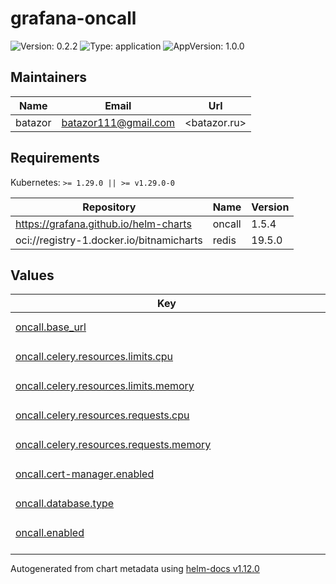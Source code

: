 # grafana-oncall

![Version: 0.2.2](https://img.shields.io/badge/Version-0.2.2-informational?style=flat-square) ![Type: application](https://img.shields.io/badge/Type-application-informational?style=flat-square) ![AppVersion: 1.0.0](https://img.shields.io/badge/AppVersion-1.0.0-informational?style=flat-square)

## Maintainers

| Name | Email | Url |
| ---- | ------ | --- |
| batazor | <batazor111@gmail.com> | <batazor.ru> |

## Requirements

Kubernetes: `>= 1.29.0 || >= v1.29.0-0`

| Repository | Name | Version |
|------------|------|---------|
| https://grafana.github.io/helm-charts | oncall | 1.5.4 |
| oci://registry-1.docker.io/bitnamicharts | redis | 19.5.0 |

## Values

<table height="400px" >
	<thead>
		<th>Key</th>
		<th>Type</th>
		<th>Default</th>
		<th>Description</th>
	</thead>
	<tbody>
		<tr>
			<td id="oncall--base_url"><a href="./values.yaml#L8">oncall.base_url</a></td>
			<td>
string
</td>
			<td>
				<div style="max-width: 300px;">
<pre lang="json">
"grafana.shortlink.best"
</pre>
</div>
			</td>
			<td></td>
		</tr>
		<tr>
			<td id="oncall--celery--resources--limits--cpu"><a href="./values.yaml#L37">oncall.celery.resources.limits.cpu</a></td>
			<td>
string
</td>
			<td>
				<div style="max-width: 300px;">
<pre lang="json">
"200m"
</pre>
</div>
			</td>
			<td></td>
		</tr>
		<tr>
			<td id="oncall--celery--resources--limits--memory"><a href="./values.yaml#L38">oncall.celery.resources.limits.memory</a></td>
			<td>
string
</td>
			<td>
				<div style="max-width: 300px;">
<pre lang="json">
"512Mi"
</pre>
</div>
			</td>
			<td></td>
		</tr>
		<tr>
			<td id="oncall--celery--resources--requests--cpu"><a href="./values.yaml#L40">oncall.celery.resources.requests.cpu</a></td>
			<td>
string
</td>
			<td>
				<div style="max-width: 300px;">
<pre lang="json">
"15m"
</pre>
</div>
			</td>
			<td></td>
		</tr>
		<tr>
			<td id="oncall--celery--resources--requests--memory"><a href="./values.yaml#L41">oncall.celery.resources.requests.memory</a></td>
			<td>
string
</td>
			<td>
				<div style="max-width: 300px;">
<pre lang="json">
"50Mi"
</pre>
</div>
			</td>
			<td></td>
		</tr>
		<tr>
			<td id="oncall--cert-manager--enabled"><a href="./values.yaml#L64">oncall.cert-manager.enabled</a></td>
			<td>
bool
</td>
			<td>
				<div style="max-width: 300px;">
<pre lang="json">
false
</pre>
</div>
			</td>
			<td></td>
		</tr>
		<tr>
			<td id="oncall--database--type"><a href="./values.yaml#L67">oncall.database.type</a></td>
			<td>
string
</td>
			<td>
				<div style="max-width: 300px;">
<pre lang="json">
"postgresql"
</pre>
</div>
			</td>
			<td></td>
		</tr>
		<tr>
			<td id="oncall--enabled"><a href="./values.yaml#L6">oncall.enabled</a></td>
			<td>
bool
</td>
			<td>
				<div style="max-width: 300px;">
<pre lang="json">
true
</pre>
</div>
			</td>
			<td></td>
		</tr>
		<tr>
			<td id="oncall--engine--resources--limits--cpu"><a href="./values.yaml#L13">oncall.engine.resources.limits.cpu</a></td>
			<td>
string
</td>
			<td>
				<div style="max-width: 300px;">
<pre lang="json">
"1000m"
</pre>
</div>
			</td>
			<td></td>
		</tr>
		<tr>
			<td id="oncall--engine--resources--limits--memory"><a href="./values.yaml#L14">oncall.engine.resources.limits.memory</a></td>
			<td>
string
</td>
			<td>
				<div style="max-width: 300px;">
<pre lang="json">
"512Mi"
</pre>
</div>
			</td>
			<td></td>
		</tr>
		<tr>
			<td id="oncall--engine--resources--requests--cpu"><a href="./values.yaml#L16">oncall.engine.resources.requests.cpu</a></td>
			<td>
string
</td>
			<td>
				<div style="max-width: 300px;">
<pre lang="json">
"150m"
</pre>
</div>
			</td>
			<td></td>
		</tr>
		<tr>
			<td id="oncall--engine--resources--requests--memory"><a href="./values.yaml#L17">oncall.engine.resources.requests.memory</a></td>
			<td>
string
</td>
			<td>
				<div style="max-width: 300px;">
<pre lang="json">
"128Mi"
</pre>
</div>
			</td>
			<td></td>
		</tr>
		<tr>
			<td id="oncall--externalGrafana--url"><a href="./values.yaml#L109">oncall.externalGrafana.url</a></td>
			<td>
string
</td>
			<td>
				<div style="max-width: 300px;">
<pre lang="json">
"https://grafana.shortlink.best"
</pre>
</div>
			</td>
			<td></td>
		</tr>
		<tr>
			<td id="oncall--externalPostgresql--db_name"><a href="./values.yaml#L75">oncall.externalPostgresql.db_name</a></td>
			<td>
string
</td>
			<td>
				<div style="max-width: 300px;">
<pre lang="json">
"oncall"
</pre>
</div>
			</td>
			<td></td>
		</tr>
		<tr>
			<td id="oncall--externalPostgresql--existingSecret"><a href="./values.yaml#L79">oncall.externalPostgresql.existingSecret</a></td>
			<td>
string
</td>
			<td>
				<div style="max-width: 300px;">
<pre lang="json">
"oncall-postgres-pguser-oncall"
</pre>
</div>
			</td>
			<td></td>
		</tr>
		<tr>
			<td id="oncall--externalPostgresql--host"><a href="./values.yaml#L73">oncall.externalPostgresql.host</a></td>
			<td>
string
</td>
			<td>
				<div style="max-width: 300px;">
<pre lang="json">
"oncall-postgres-ha.grafana-oncall"
</pre>
</div>
			</td>
			<td></td>
		</tr>
		<tr>
			<td id="oncall--externalPostgresql--password"><a href="./values.yaml#L77">oncall.externalPostgresql.password</a></td>
			<td>
string
</td>
			<td>
				<div style="max-width: 300px;">
<pre lang="json">
null
</pre>
</div>
			</td>
			<td></td>
		</tr>
		<tr>
			<td id="oncall--externalPostgresql--passwordKey"><a href="./values.yaml#L81">oncall.externalPostgresql.passwordKey</a></td>
			<td>
string
</td>
			<td>
				<div style="max-width: 300px;">
<pre lang="json">
"password"
</pre>
</div>
			</td>
			<td></td>
		</tr>
		<tr>
			<td id="oncall--externalPostgresql--port"><a href="./values.yaml#L74">oncall.externalPostgresql.port</a></td>
			<td>
int
</td>
			<td>
				<div style="max-width: 300px;">
<pre lang="json">
5432
</pre>
</div>
			</td>
			<td></td>
		</tr>
		<tr>
			<td id="oncall--externalPostgresql--user"><a href="./values.yaml#L76">oncall.externalPostgresql.user</a></td>
			<td>
string
</td>
			<td>
				<div style="max-width: 300px;">
<pre lang="json">
"oncall"
</pre>
</div>
			</td>
			<td></td>
		</tr>
		<tr>
			<td id="oncall--externalRabbitmq--existingSecret"><a href="./values.yaml#L93">oncall.externalRabbitmq.existingSecret</a></td>
			<td>
string
</td>
			<td>
				<div style="max-width: 300px;">
<pre lang="json">
"grafana-rabbitmq-default-user"
</pre>
</div>
			</td>
			<td></td>
		</tr>
		<tr>
			<td id="oncall--externalRabbitmq--host"><a href="./values.yaml#L90">oncall.externalRabbitmq.host</a></td>
			<td>
string
</td>
			<td>
				<div style="max-width: 300px;">
<pre lang="json">
"rabbitmq.grafana"
</pre>
</div>
			</td>
			<td></td>
		</tr>
		<tr>
			<td id="oncall--externalRabbitmq--passwordKey"><a href="./values.yaml#L94">oncall.externalRabbitmq.passwordKey</a></td>
			<td>
string
</td>
			<td>
				<div style="max-width: 300px;">
<pre lang="json">
"password"
</pre>
</div>
			</td>
			<td></td>
		</tr>
		<tr>
			<td id="oncall--externalRabbitmq--port"><a href="./values.yaml#L91">oncall.externalRabbitmq.port</a></td>
			<td>
int
</td>
			<td>
				<div style="max-width: 300px;">
<pre lang="json">
5672
</pre>
</div>
			</td>
			<td></td>
		</tr>
		<tr>
			<td id="oncall--externalRabbitmq--usernameKey"><a href="./values.yaml#L95">oncall.externalRabbitmq.usernameKey</a></td>
			<td>
string
</td>
			<td>
				<div style="max-width: 300px;">
<pre lang="json">
"username"
</pre>
</div>
			</td>
			<td></td>
		</tr>
		<tr>
			<td id="oncall--externalRedis--existingSecret"><a href="./values.yaml#L102">oncall.externalRedis.existingSecret</a></td>
			<td>
string
</td>
			<td>
				<div style="max-width: 300px;">
<pre lang="json">
"redis"
</pre>
</div>
			</td>
			<td></td>
		</tr>
		<tr>
			<td id="oncall--externalRedis--host"><a href="./values.yaml#L101">oncall.externalRedis.host</a></td>
			<td>
string
</td>
			<td>
				<div style="max-width: 300px;">
<pre lang="json">
"redis-master.grafana-oncall"
</pre>
</div>
			</td>
			<td></td>
		</tr>
		<tr>
			<td id="oncall--externalRedis--passwordKey"><a href="./values.yaml#L103">oncall.externalRedis.passwordKey</a></td>
			<td>
string
</td>
			<td>
				<div style="max-width: 300px;">
<pre lang="json">
"redis-password"
</pre>
</div>
			</td>
			<td></td>
		</tr>
		<tr>
			<td id="oncall--grafana--enabled"><a href="./values.yaml#L106">oncall.grafana.enabled</a></td>
			<td>
bool
</td>
			<td>
				<div style="max-width: 300px;">
<pre lang="json">
false
</pre>
</div>
			</td>
			<td></td>
		</tr>
		<tr>
			<td id="oncall--ingress-nginx--enabled"><a href="./values.yaml#L61">oncall.ingress-nginx.enabled</a></td>
			<td>
bool
</td>
			<td>
				<div style="max-width: 300px;">
<pre lang="json">
false
</pre>
</div>
			</td>
			<td></td>
		</tr>
		<tr>
			<td id="oncall--ingress--annotations--"cert-manager--io/cluster-issuer""><a href="./values.yaml#L47">oncall.ingress.annotations."cert-manager.io/cluster-issuer"</a></td>
			<td>
string
</td>
			<td>
				<div style="max-width: 300px;">
<pre lang="json">
"cert-manager-production"
</pre>
</div>
			</td>
			<td></td>
		</tr>
		<tr>
			<td id="oncall--ingress--annotations--"nginx--ingress--kubernetes--io/enable-opentelemetry""><a href="./values.yaml#L49">oncall.ingress.annotations."nginx.ingress.kubernetes.io/enable-opentelemetry"</a></td>
			<td>
string
</td>
			<td>
				<div style="max-width: 300px;">
<pre lang="json">
"true"
</pre>
</div>
			</td>
			<td></td>
		</tr>
		<tr>
			<td id="oncall--ingress--annotations--"nginx--ingress--kubernetes--io/enable-owasp-core-rules""><a href="./values.yaml#L48">oncall.ingress.annotations."nginx.ingress.kubernetes.io/enable-owasp-core-rules"</a></td>
			<td>
string
</td>
			<td>
				<div style="max-width: 300px;">
<pre lang="json">
"true"
</pre>
</div>
			</td>
			<td></td>
		</tr>
		<tr>
			<td id="oncall--ingress--enabled"><a href="./values.yaml#L44">oncall.ingress.enabled</a></td>
			<td>
bool
</td>
			<td>
				<div style="max-width: 300px;">
<pre lang="json">
false
</pre>
</div>
			</td>
			<td></td>
		</tr>
		<tr>
			<td id="oncall--ingress--extraPaths[0]--backend--service--name"><a href="./values.yaml#L56">oncall.ingress.extraPaths[0].backend.service.name</a></td>
			<td>
string
</td>
			<td>
				<div style="max-width: 300px;">
<pre lang="json">
"ssl-redirect"
</pre>
</div>
			</td>
			<td></td>
		</tr>
		<tr>
			<td id="oncall--ingress--extraPaths[0]--backend--service--port--name"><a href="./values.yaml#L58">oncall.ingress.extraPaths[0].backend.service.port.name</a></td>
			<td>
string
</td>
			<td>
				<div style="max-width: 300px;">
<pre lang="json">
"use-annotation"
</pre>
</div>
			</td>
			<td></td>
		</tr>
		<tr>
			<td id="oncall--ingress--extraPaths[0]--path"><a href="./values.yaml#L52">oncall.ingress.extraPaths[0].path</a></td>
			<td>
string
</td>
			<td>
				<div style="max-width: 300px;">
<pre lang="json">
"/*"
</pre>
</div>
			</td>
			<td></td>
		</tr>
		<tr>
			<td id="oncall--ingress--extraPaths[0]--pathType"><a href="./values.yaml#L53">oncall.ingress.extraPaths[0].pathType</a></td>
			<td>
string
</td>
			<td>
				<div style="max-width: 300px;">
<pre lang="json">
"Prefix"
</pre>
</div>
			</td>
			<td></td>
		</tr>
		<tr>
			<td id="oncall--mariadb--enabled"><a href="./values.yaml#L84">oncall.mariadb.enabled</a></td>
			<td>
bool
</td>
			<td>
				<div style="max-width: 300px;">
<pre lang="json">
false
</pre>
</div>
			</td>
			<td></td>
		</tr>
		<tr>
			<td id="oncall--migrate--annotations--"argocd--argoproj--io/hook""><a href="./values.yaml#L23">oncall.migrate.annotations."argocd.argoproj.io/hook"</a></td>
			<td>
string
</td>
			<td>
				<div style="max-width: 300px;">
<pre lang="json">
"Sync"
</pre>
</div>
			</td>
			<td></td>
		</tr>
		<tr>
			<td id="oncall--migrate--annotations--"argocd--argoproj--io/hook-delete-policy""><a href="./values.yaml#L24">oncall.migrate.annotations."argocd.argoproj.io/hook-delete-policy"</a></td>
			<td>
string
</td>
			<td>
				<div style="max-width: 300px;">
<pre lang="json">
"HookSucceeded"
</pre>
</div>
			</td>
			<td></td>
		</tr>
		<tr>
			<td id="oncall--migrate--enabled"><a href="./values.yaml#L20">oncall.migrate.enabled</a></td>
			<td>
bool
</td>
			<td>
				<div style="max-width: 300px;">
<pre lang="json">
true
</pre>
</div>
			</td>
			<td></td>
		</tr>
		<tr>
			<td id="oncall--migrate--resources--limits--cpu"><a href="./values.yaml#L28">oncall.migrate.resources.limits.cpu</a></td>
			<td>
string
</td>
			<td>
				<div style="max-width: 300px;">
<pre lang="json">
"2000m"
</pre>
</div>
			</td>
			<td></td>
		</tr>
		<tr>
			<td id="oncall--migrate--resources--limits--memory"><a href="./values.yaml#L29">oncall.migrate.resources.limits.memory</a></td>
			<td>
string
</td>
			<td>
				<div style="max-width: 300px;">
<pre lang="json">
"512Mi"
</pre>
</div>
			</td>
			<td></td>
		</tr>
		<tr>
			<td id="oncall--migrate--resources--requests--cpu"><a href="./values.yaml#L31">oncall.migrate.resources.requests.cpu</a></td>
			<td>
string
</td>
			<td>
				<div style="max-width: 300px;">
<pre lang="json">
"1000m"
</pre>
</div>
			</td>
			<td></td>
		</tr>
		<tr>
			<td id="oncall--migrate--resources--requests--memory"><a href="./values.yaml#L32">oncall.migrate.resources.requests.memory</a></td>
			<td>
string
</td>
			<td>
				<div style="max-width: 300px;">
<pre lang="json">
"128Mi"
</pre>
</div>
			</td>
			<td></td>
		</tr>
		<tr>
			<td id="oncall--oncall"><a href="./values.yaml#L111">oncall.oncall</a></td>
			<td>
object
</td>
			<td>
				<div style="max-width: 300px;">
<pre lang="json">
{}
</pre>
</div>
			</td>
			<td></td>
		</tr>
		<tr>
			<td id="oncall--postgresql--enabled"><a href="./values.yaml#L70">oncall.postgresql.enabled</a></td>
			<td>
bool
</td>
			<td>
				<div style="max-width: 300px;">
<pre lang="json">
false
</pre>
</div>
			</td>
			<td></td>
		</tr>
		<tr>
			<td id="oncall--rabbitmq--enabled"><a href="./values.yaml#L87">oncall.rabbitmq.enabled</a></td>
			<td>
bool
</td>
			<td>
				<div style="max-width: 300px;">
<pre lang="json">
false
</pre>
</div>
			</td>
			<td></td>
		</tr>
		<tr>
			<td id="oncall--redis--enabled"><a href="./values.yaml#L98">oncall.redis.enabled</a></td>
			<td>
bool
</td>
			<td>
				<div style="max-width: 300px;">
<pre lang="json">
false
</pre>
</div>
			</td>
			<td></td>
		</tr>
	</tbody>
</table>

----------------------------------------------
Autogenerated from chart metadata using [helm-docs v1.12.0](https://github.com/norwoodj/helm-docs/releases/v1.12.0)

